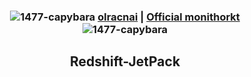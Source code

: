 <div align="center">

### ![1477-capybara](https://github.com/hispanicdevian/libreNMS-Guide/assets/135581442/4296fa98-e024-4ed7-9d23-8f414f94b5c0) [olracnai](https://github.com/olracnai) | [Official monithorkt](https://github.com/olracnai/monithorkt) ![1477-capybara](https://github.com/hispanicdevian/libreNMS-Guide/assets/135581442/4296fa98-e024-4ed7-9d23-8f414f94b5c0)

## Redshift-JetPack
</div>
